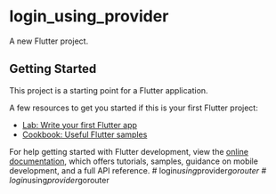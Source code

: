 # login_using_provider

A new Flutter project.

## Getting Started

This project is a starting point for a Flutter application.

A few resources to get you started if this is your first Flutter project:

- [Lab: Write your first Flutter app](https://docs.flutter.dev/get-started/codelab)
- [Cookbook: Useful Flutter samples](https://docs.flutter.dev/cookbook)

For help getting started with Flutter development, view the
[online documentation](https://docs.flutter.dev/), which offers tutorials,
samples, guidance on mobile development, and a full API reference.
#   l o g i n _ u s i n g _ p r o v i d e r _ g o r o u t e r  
 #   l o g i n _ u s i n g _ p r o v i d e r _ g o r o u t e r  
 